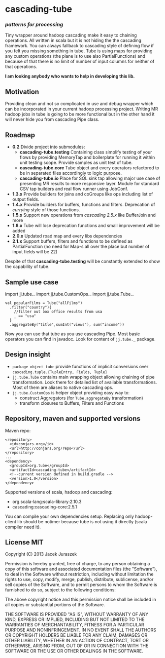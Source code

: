 cascading-tube
==============
### *patterns for processing* ###

Tiny wrapper around hadoop cascading make it easy to chaining operations. All written in scala but it is not hiding the the cascading framework. You can always fallback to cascading style of defining flow if you felt you missing something in tube. Tube is using maps for providing any custom operations (the plane is to use also PartialFunctions) and because of that there is no limit of number of input columns for neither of that operations. 

**I am looking anybody who wants to help in developing this lib.**

## Motivation ##

Providing clean and not so complicated in use and debug wrapper which can be incorporated in your current hadoop processing project.
Writing MR hadoop jobs in tube is going to be more functional but in the other hand it will never hide you from cascading Pipe class.

## Roadmap ##
- **0.2** Divide project into submodules:
  - **cascading-tube.testing** Containing class simplify testing of your flows by providing MemoryTap and boilerplate for running it within unit testing scope. Provide samples as unit test of tube.
  - **cascading-tube.core** Tube object and every operators refactored to be in separated files accordingly to logic purpose.
  - **cascading-tube.io** Place for SQL sink tap allowing major use case of presenting MR results to more responsive layer. Module for standard CSV tap builders and real flow runner using JobConf.
- **1.3.x** Provide builders for joins and coGroups like ops including list of output fields.
- **1.4.x** Provide builders for buffers, functions and filters. Deprecation of _currying_ style of those functions.
- **1.5.x** Support new operations from *cascading 2.5.x* like BufferJoin and more
- **1.6.x** Tube will lose deprecation functions and small improvement will be added
- **2.0.x** Updated road map and every libs dependencies
- **2.1.x** Support buffers, filters and functions to be defined as PartialFunction (no need for Map-s all over the place but number of input fields will be 22)

Despite of that **cascading-tube.testing** will be constantly extended to show the capability of tube.

## Sample use case ##

import jj.tube._
import jj.tube.CustomOps._
import jj.tube.Tube._

```
val popularFilms = Tube("allFilms")
  .filter("country"){ 
    //filter out box office results from usa
    _ == "usa"
  }
  .aggregateBy("title",sumInt("views"), sum("income"))
```

Now you can use that tube as you use cascading Pipe. Most basic operators you can find in javadoc. Look for content of ```jj.tube._``` package.

## Design insight ##
* ```package object tube``` provide functions of implicit conversions over ```cascading.tuple.{TupleEntry, Fields, Tuple}```
* ```jj.tube.Tube``` contains main wrapping object allowing chaining of pipe transformation. Look there for detailed list of available transformations. Most of them are aliases to native cascading ops.
* ```jj.tube.CustomOps``` is helper object providing easy way to: 
  + construct Aggregators (for ```Tube.aggregateBy``` transformation)
  + transform closures to Buffers, Filters and Functions

## Repository, maven and supported versions ##
Maven repo: 
```
<repository>
  <id>conjars.org</id>
  <url>http://conjars.org/repo</url>
</repository>
...
<dependency>
  <groupId>org.tube</groupId>
  <artifactId>cascading-tube</artifactId>
  <!--current version defined in build.gradle -->
  <version>1.0</version>
</dependency>
```

Supported versions of scala, hadoop and cascading:
* org.scala-lang:scala-library:2.10.3
* cascading:cascading-core:2.5.1

You can compile your own dependencies setup. Replacing only hadoop-client lib should be notimer because tube is not using it directly (scala compiler need it).

## License MIT ##
Copyright (C) 2013 Jacek Juraszek

Permission is hereby granted, free of charge, to any person obtaining a copy of this software and associated documentation files (the "Software"), to deal in the Software without restriction, including without limitation the rights to use, copy, modify, merge, publish, distribute, sublicense, and/or sell copies of the Software, and to permit persons to whom the Software is furnished to do so, subject to the following conditions:

The above copyright notice and this permission notice shall be included in all copies or substantial portions of the Software.

THE SOFTWARE IS PROVIDED "AS IS", WITHOUT WARRANTY OF ANY KIND, EXPRESS OR IMPLIED, INCLUDING BUT NOT LIMITED TO THE WARRANTIES OF MERCHANTABILITY, FITNESS FOR A PARTICULAR PURPOSE AND NONINFRINGEMENT. IN NO EVENT SHALL THE AUTHORS OR COPYRIGHT HOLDERS BE LIABLE FOR ANY CLAIM, DAMAGES OR OTHER LIABILITY, WHETHER IN AN ACTION OF CONTRACT, TORT OR OTHERWISE, ARISING FROM, OUT OF OR IN CONNECTION WITH THE SOFTWARE OR THE USE OR OTHER DEALINGS IN THE SOFTWARE.

